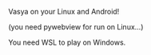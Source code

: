 Vasya on your Linux and Android!

(you need pywebview for run on Linux...)

You need WSL to play on Windows.
